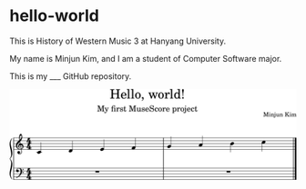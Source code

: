 # hello-world
This is History of Western Music 3 at Hanyang University.

My name is Minjun Kim, and I am a student of Computer Software major.

This is my ___ GitHub repository.

<img src="hello-world.png">
